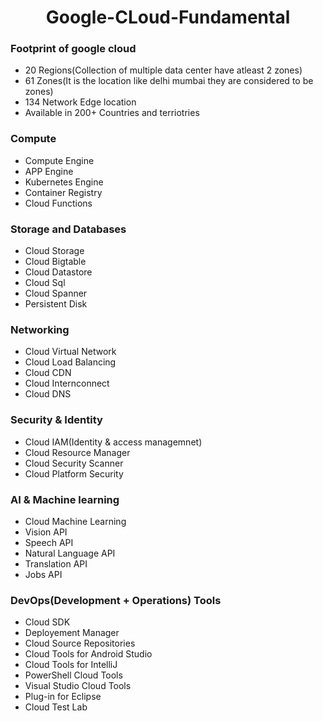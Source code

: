 <h1 align='center'> Google-CLoud-Fundamental</h1>

### Footprint of google cloud
- 20 Regions(Collection of multiple data center have atleast 2 zones)
- 61 Zones(It is the location like delhi mumbai they are considered to be zones)
- 134 Network Edge location
- Available in 200+ Countries and terriotries

### Compute
- Compute Engine
- APP Engine
- Kubernetes Engine
- Container Registry
- Cloud Functions

### Storage and Databases
- Cloud Storage
- Cloud Bigtable
- Cloud Datastore
- Cloud Sql
- Cloud Spanner
- Persistent Disk

### Networking
- Cloud Virtual Network
- Cloud Load Balancing
- Cloud CDN
- Cloud Internconnect
- Cloud DNS

### Security & Identity
- Cloud IAM(Identity & access managemnet)
- Cloud Resource Manager
- Cloud Security Scanner
- Cloud Platform Security

### AI  & Machine learning
- Cloud Machine Learning 
- Vision API
- Speech API
- Natural Language API
- Translation API
- Jobs API

### DevOps(Development + Operations) Tools
- Cloud SDK
- Deployement Manager
- Cloud Source Repositories
- Cloud Tools for Android Studio
- Cloud Tools for IntelliJ
- PowerShell Cloud Tools
- Visual Studio Cloud Tools
- Plug-in for Eclipse 
- Cloud Test Lab
